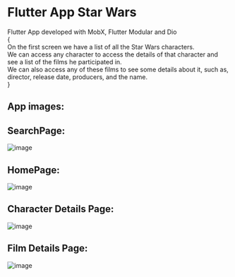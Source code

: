 # Flutter App Star Wars

Flutter App developed with MobX, Flutter Modular and Dio <br>{<br>
  On the first screen we have a list of all the Star Wars characters.<br>
  We can access any character to access the details of that character and see a list of the films he participated in.<br>
  We can also access any of these films to see some details about it, such as, director, release date, producers, and the name.<br>
}


## App images:

## SearchPage:<br>
![image](https://user-images.githubusercontent.com/97469200/196990518-86cc0d74-e3f7-4227-92cc-25b9f0119f7b.png)<br>


## HomePage:<br>
![image](https://user-images.githubusercontent.com/97469200/196990451-9aad11ce-3d22-42b9-8324-40fb5c1d4fa0.png)<br>

## Character Details Page:<br>
![image](https://user-images.githubusercontent.com/97469200/196990597-859647e8-71d7-402f-b509-122eefa847a3.png)<br>

## Film Details Page:<br>
![image](https://user-images.githubusercontent.com/97469200/196990668-ce326487-4fd2-493b-b877-85686feb4bd4.png)<br>
